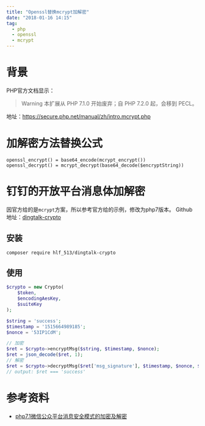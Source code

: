 ```yaml
---
title: "Openssl替换mcrypt加解密"
date: "2018-01-16 14:15"
tag:
  - php
  - openssl
  - mcrypt
---
```


# 背景

PHP官方文档显示：
> Warning 本扩展从 PHP 7.1.0 开始废弃；自 PHP 7.2.0 起，会移到 PECL。

地址：https://secure.php.net/manual/zh/intro.mcrypt.php

<!-- more -->

# 加解密方法替换公式

```
openssl_encrypt() = base64_encode(mcrypt_encrypt())
openssl_decrypt() = mcrypt_decrypt(base64_decode($encryptString))
```

# 钉钉的开放平台消息体加解密
因官方给的是`mcrypt`方案，所以参考官方给的示例，修改为php7版本。
Github 地址：[dingtalk-crypto](https://github.com/hlf513/dingtalk-crypto)

## 安装
```
composer require hlf_513/dingtalk-crypto
```
## 使用
``` php
$crypto = new Crypto(
    $token,
    $encodingAesKey,
    $suiteKey
);

$string = 'success';
$timestamp = '1515664989185';
$nonce = '53IP1CdM';

// 加密
$ret = $crypto->encryptMsg($string, $timestamp, $nonce);
$ret = json_decode($ret, 1);
// 解密
$ret = $crypto->decryptMsg($ret['msg_signature'], $timestamp, $nonce, $ret['encrypt']);
// output: $ret === 'success'
```


# 参考资料

* [php7.1微信公众平台消息安全模式的加密及解密](http://blog.csdn.net/sapperlab/article/details/56672443)
